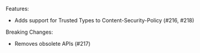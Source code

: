 Features:

* Adds support for Trusted Types to Content-Security-Policy (#216, #218)

Breaking Changes:

* Removes obsolete APIs (#217)